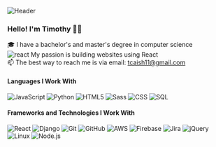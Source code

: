 ![Header](https://user-images.githubusercontent.com/77754475/179223076-bcc7b59b-4691-491a-8da7-45aa458979f1.png)

### Hello! I'm Timothy 👋🏼

🎓 I have a bachelor's and master's degree in computer science<br/>
![react](https://user-images.githubusercontent.com/77754475/179223503-8ad68d26-c446-4ec8-aaf8-fc30ab220d66.png) My passion is building websites using React<br/>
:mailbox: The best way to reach me is via email: [tcaish11@gmail.com](mailto:tcaish11@gmail.com)

#### Languages I Work With

![JavaScript](https://img.shields.io/badge/-JavaScript-000000?style=flat&logo=javascript)
![Python](https://img.shields.io/badge/-Python-000000?style=flat&logo=python)
![HTML5](https://img.shields.io/badge/-HTML5-000000?style=flat&logo=html5)
![Sass](https://img.shields.io/badge/-Sass-000000?style=flat&logo=sass)
![CSS](https://img.shields.io/badge/-CSS-000000?style=flat&logo=css3)
![SQL](https://img.shields.io/badge/-SQL-000000?style=flat&logo=postgresql)

#### Frameworks and Technologies I Work With

![React](https://img.shields.io/badge/-React-222222?style=flat&logo=React&logoColor=61DAFB)
![Django](https://img.shields.io/badge/-Django-222222?style=flat&logo=Django&logoColor=2BA977)
![Git](https://img.shields.io/badge/-Git-222222?style=flat&logo=git&logoColor=F05032)
![GitHub](https://img.shields.io/badge/-GitHub-222222?style=flat&logo=github&logoColor=181717)
![AWS](https://img.shields.io/badge/-AWS-222222?style=flat&logo=amazon&logoColor=F79402)
![Firebase](https://img.shields.io/badge/-Firebase-222222?style=flat&logo=firebase&logoColor=FFCB2B)
![Jira](https://img.shields.io/badge/-Jira-222222?style=flat&logo=jira-software&logoColor=white&logoColor=0052CC)
![jQuery](https://img.shields.io/badge/-jQuery-222222?style=flat&logo=jQuery&logoColor=0769AD)
![Linux](https://img.shields.io/badge/-Linux-222222?style=flat&logo=linux&logoColor=FCC624)
![Node.js](https://img.shields.io/badge/-Node.js-222222?style=flat&logo=node.js&logoColor=339933)
